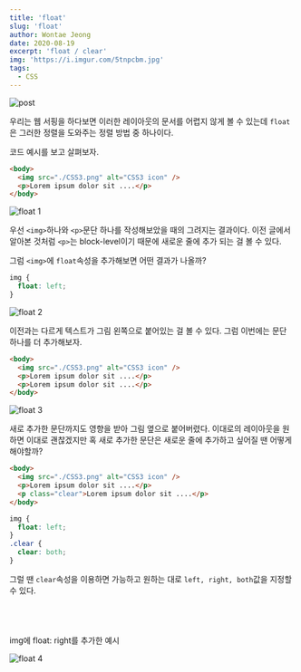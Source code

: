 ```yaml
---
title: 'float'
slug: 'float'
author: Wontae Jeong
date: 2020-08-19
excerpt: 'float / clear'
img: 'https://i.imgur.com/5tnpcbm.jpg'
tags:
  - CSS
---
```


<img alt="post" src="https://i.imgur.com/9DbJzxE.jpg" />
<br />

우리는 웹 서핑을 하다보면 이러한 레이아웃의 문서를 어렵지 않게 볼 수 있는데
`float`은 그러한 정렬을 도와주는 정렬 방법 중 하나이다.

코드 예시를 보고 살펴보자.

```html
<body>
  <img src="./CSS3.png" alt="CSS3 icon" />
  <p>Lorem ipsum dolor sit ....</p>
</body>
```

<img alt="float 1" src="https://i.imgur.com/KNtBs10.jpg" />
<br />

우선 `<img>`하나와 `<p>`문단 하나를 작성해보았을 때의 그려지는 결과이다.
이전 글에서 알아본 것처럼 `<p>`는 block-level이기 때문에 새로운 줄에 추가 되는 걸 볼 수 있다.

그럼 `<img>`에 `float`속성을 추가해보면 어떤 결과가 나올까?

```css
img {
  float: left;
}
```

<img alt="float 2" src="https://i.imgur.com/L2dssPG.jpg" />
<br />

이전과는 다르게 텍스트가 그림 왼쪽으로 붙어있는 걸 볼 수 있다.
그럼 이번에는 문단 하나를 더 추가해보자.

```html
<body>
  <img src="./CSS3.png" alt="CSS3 icon" />
  <p>Lorem ipsum dolor sit ....</p>
  <p>Lorem ipsum dolor sit ....</p>
</body>
```

<img alt="float 3" src="https://i.imgur.com/xNLSSwK.jpg" />
<br />

새로 추가한 문단까지도 영향을 받아 그림 옆으로 붙어버렸다.
이대로의 레이아웃을 원하면 이대로 괜찮겠지만 혹 새로 추가한 문단은 새로운 줄에 추가하고 싶어질 땐 어떻게 해야할까?

```html
<body>
  <img src="./CSS3.png" alt="CSS3 icon" />
  <p>Lorem ipsum dolor sit ....</p>
  <p class="clear">Lorem ipsum dolor sit ....</p>
</body>
```

```css
img {
  float: left;
}
.clear {
  clear: both;
}
```

그럴 땐 `clear`속성을 이용하면 가능하고 원하는 대로 `left, right, both`값을 지정할 수 있다.

<p className="box" style="padding: 20px 30px">

<span className="code">img</span>에 <span className="code" style="margin-bottom: 20px">float: right</span>를 추가한 예시

  <img alt="float 4" src="https://i.imgur.com/y1iMBsB.jpg"/>

</p>
